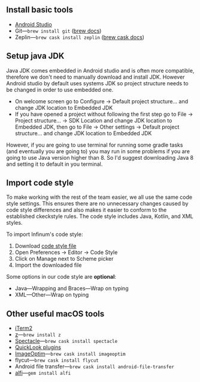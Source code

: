## Install basic tools

- [Android Studio](https://developer.android.com/studio/index.html)
- Git—`brew install git` ([brew docs](http://brew.sh/))
- Zeplin—`brew cask install zeplin` ([brew cask docs](https://caskroom.github.io/))

## Setup java JDK

Java JDK comes embedded in Android studio and is often more compatible, therefore we don't need to manually download and install JDK. However Android studio by default uses systems JDK so project structure needs to be changed in order to use embedded one.

- On welcome screen go to Configure -> Default project structure... and change JDK location to Embedded JDK
- If you have opened a project without following the first step go to File -> Project structure... -> SDK Location and change JDK location to Embedded JDK, then go to File -> Other settings -> Default project structure... and change JDK location to Embedded JDK

However, if you are going to use terminal for running some gradle tasks (and eventually you are going to) you may run in some problems if you are going to use Java version higher than 8. So I'd suggest downloading Java 8 and setting it to default in you terminal.

## Import code style

To make working with the rest of the team easier, we all use the same code style settings.
This ensures there are no unnecessary changes caused by code style differences and also makes it easier to conform to the established ckeckstyle rules. The code style includes Java, Kotlin, and XML styles.

To import Infinum's code style:

1. Download [code style file](https://github.com/infinum/android-handbook-private/blob/master/files/InfinumCodeStyle.xml)
2. Open Preferences -> Editor -> Code Style
3. Click on Manage next to Scheme picker
4. Import the downloaded file

Some options in our code style are **optional**:

- Java—Wrapping and Braces—Wrap on typing
- XML—Other—Wrap on typing

## Other useful macOS tools

- [iTerm2](http://iterm2.com/)
- [z](https://github.com/rupa/z/)—`brew install z`
- [Spectacle](https://www.spectacleapp.com/)—`brew cask install spectacle`
- [QuickLook plugins](https://github.com/sindresorhus/quick-look-plugins)
- [ImageOptim](https://imageoptim.com/mac)—`brew cask install imageoptim`
- flycut—`brew cask install flycut`
- Android file transfer—`brew cask install android-file-transfer`
- [alfi](https://github.com/cesarferreira/alfi)—`gem install alfi`
